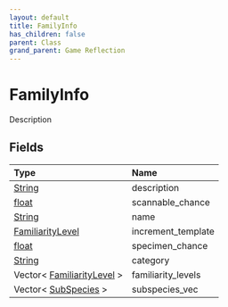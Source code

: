 ```yaml
---
layout: default
title: FamilyInfo
has_children: false
parent: Class
grand_parent: Game Reflection
---
```

# FamilyInfo
Description 

## Fields
| Type | Name |
|:-------------|:--------------|
| [String](/game-reflection/components/string.md) | description |
| [float](/game-reflection/components/float.md) | scannable_chance |
| [String](/game-reflection/components/string.md) | name |
| [FamiliarityLevel](/game-reflection/classes/familiarity_level.md) | increment_template |
| [float](/game-reflection/components/float.md) | specimen_chance |
| [String](/game-reflection/components/string.md) | category |
| Vector< [FamiliarityLevel](/game-reflection/classes/familiarity_level.md) > | familiarity_levels |
| Vector< [SubSpecies](/game-reflection/classes/sub_species.md) > | subspecies_vec |
